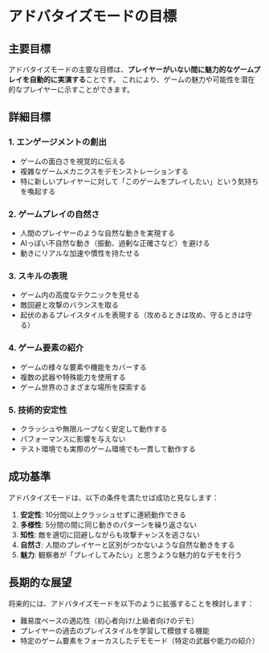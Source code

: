 # アドバタイズモードの目標

## 主要目標
アドバタイズモードの主要な目標は、**プレイヤーがいない間に魅力的なゲームプレイを自動的に実演する**ことです。
これにより、ゲームの魅力や可能性を潜在的なプレイヤーに示すことができます。

## 詳細目標

### 1. エンゲージメントの創出
- ゲームの面白さを視覚的に伝える
- 複雑なゲームメカニクスをデモンストレーションする
- 特に新しいプレイヤーに対して「このゲームをプレイしたい」という気持ちを喚起する

### 2. ゲームプレイの自然さ
- 人間のプレイヤーのような自然な動きを実現する
- AIっぽい不自然な動き（振動、過剰な正確さなど）を避ける
- 動きにリアルな加速や慣性を持たせる

### 3. スキルの表現
- ゲーム内の高度なテクニックを見せる
- 敵回避と攻撃のバランスを取る
- 起伏のあるプレイスタイルを表現する（攻めるときは攻め、守るときは守る）

### 4. ゲーム要素の紹介
- ゲームの様々な要素や機能をカバーする
- 複数の武器や特殊能力を使用する
- ゲーム世界のさまざまな場所を探索する

### 5. 技術的安定性
- クラッシュや無限ループなく安定して動作する
- パフォーマンスに影響を与えない
- テスト環境でも実際のゲーム環境でも一貫して動作する

## 成功基準

アドバタイズモードは、以下の条件を満たせば成功と見なします：

1. **安定性**: 10分間以上クラッシュせずに連続動作できる
2. **多様性**: 5分間の間に同じ動きのパターンを繰り返さない
3. **知性**: 敵を適切に回避しながらも攻撃チャンスを逃さない
4. **自然さ**: 人間のプレイヤーと区別がつかないような自然な動きをする
5. **魅力**: 観察者が「プレイしてみたい」と思うような魅力的なデモを行う

## 長期的な展望

将来的には、アドバタイズモードを以下のように拡張することを検討します：

- 難易度ベースの適応性（初心者向け/上級者向けのデモ）
- プレイヤーの過去のプレイスタイルを学習して模倣する機能
- 特定のゲーム要素をフォーカスしたデモモード（特定の武器や能力の紹介） 